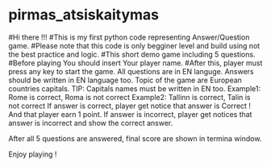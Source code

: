 # pirmas_atsiskaitymas

#Hi there !!!
#This is my first python code representing Answer/Question game.
#Please note that this code is only begginer level and build using not the best practice and logic.
#This short demo game including 5 questions.
#Before playing You should insert Your player name.
#After this, player must press any key to start the game.
All questions are in EN languge. Answers should be written in EN language too.
Topic of the game are European countries capitals.
TIP: Capitals names must be written in EN too.
Example1: Rome is correct, Roma is not correct
Example2: Tallinn is correct, Talin is not correct
If answer is correct, player get notice that answer is Correct ! And that player earn 1 point.
If answer is incorrect, player get notices that answer is incorrect and show the correct answer.

After all 5 questions are answered, final score are shown in termina window.

Enjoy playing !

